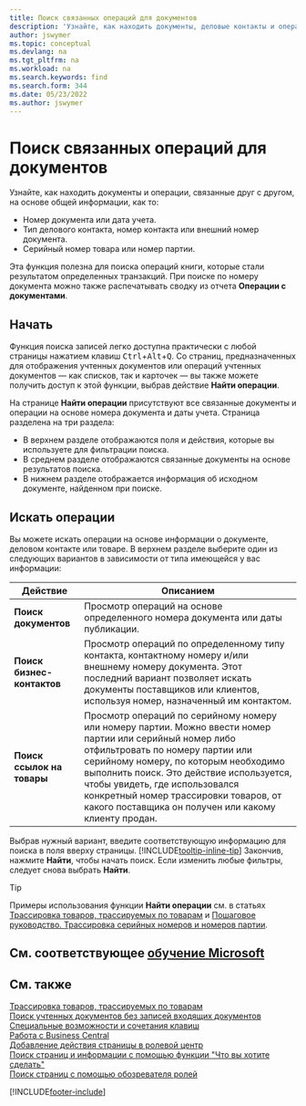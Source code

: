 ```yaml
---
title: Поиск связанных операций для документов
description: 'Узнайте, как находить документы, деловые контакты и операции с товарами, которые связаны друг с другом.'
author: jswymer
ms.topic: conceptual
ms.devlang: na
ms.tgt_pltfrm: na
ms.workload: na
ms.search.keywords: find
ms.search.form: 344
ms.date: 05/23/2022
ms.author: jswymer
---
```

# <a name="finding-related-entries-for-documents"></a>Поиск связанных операций для документов

Узнайте, как находить документы и операции, связанные друг с другом, на основе общей информации, как то:

- Номер документа или дата учета.
- Тип делового контакта, номер контакта или внешний номер документа.
- Серийный номер товара или номер партии.

Эта функция полезна для поиска операций книги, которые стали результатом определенных транзакций. При поиске по номеру документа можно также распечатывать сводку из отчета **Операции с документами**.

## <a name="get-started"></a>Начать

Функция поиска записей легко доступна практически с любой страницы нажатием клавиш <kbd>Ctrl</kbd>+<kbd>Alt</kbd>+<kbd>Q</kbd>. Со страниц,  предназначенных для отображения учтенных документов или операций учтенных документов &mdash; как списков, так и карточек &mdash; вы также можете получить доступ к этой функции, выбрав действие **Найти операции**.

На странице **Найти операции** присутствуют все связанные документы и операции на основе номера документа и даты учета. Страница разделена на три раздела:

- В верхнем разделе отображаются поля и действия, которые вы используете для фильтрации поиска.
- В среднем разделе отображаются связанные документы на основе результатов поиска.
- В нижнем разделе отображается информация об исходном документе, найденном при поиске.

## <a name="search-for-entries"></a>Искать операции

Вы можете искать операции на основе информации о документе, деловом контакте или товаре. В верхнем разделе выберите один из следующих вариантов в зависимости от типа имеющейся у вас информации:

|Действие|Описанием|
|------|-----------|
| **Поиск документов** | Просмотр операций на основе определенного номера документа или даты публикации. |
| **Поиск бизнес-контактов** | Просмотр операций по определенному типу контакта, контактному номеру и/или внешнему номеру документа. Этот последний вариант позволяет искать документы поставщиков или клиентов, используя номер, назначенный им контактом. |
| **Поиск ссылок на товары** | Просмотр операций по серийному номеру или номеру партии. Можно ввести номер партии или серийный номер либо отфильтровать по номеру партии или серийному номеру, по которым необходимо выполнить поиск. Это действие используется, чтобы увидеть, где использовался конкретный номер трассировки товаров, от какого поставщика он получен или какому клиенту продан. |

Выбрав нужный вариант, введите соответствующую информацию для поиска в поля вверху страницы. [!INCLUDE[tooltip-inline-tip](includes/tooltip-inline-tip_md.md)] Закончив, нажмите **Найти**, чтобы начать поиск. Если изменить любые фильтры, следует снова выбрать **Найти**.

> [!TIP]
> Примеры использования функции **Найти операции** см. в статьях [Трассировка товаров, трассируемых по товарам](inventory-how-to-trace-item-tracked-items.md) и [Пошаговое руководство. Трассировка серийных номеров и номеров партии](walkthrough-tracing-serial-lot-numbers.md).

## <a name="see-related-microsoft-training"></a>См. соответствующее [обучение Microsoft](/training/modules/user-interface-dynamics-365-business-central/index)

## <a name="see-also"></a>См. также

[Трассировка товаров, трассируемых по товарам](inventory-how-to-trace-item-tracked-items.md)  
[Поиск учтенных документов без записей входящих документов](across-how-find-posted-documents-without-income-document-records.md)  
[Специальные возможности и сочетания клавиш](ui-accessibility.md)  
[Работа с Business Central](ui-work-product.md)  
[Добавление действия страницы в ролевой центр](ui-bookmarks.md)  
[Поиск страниц и информации с помощью функции "Что вы хотите сделать"](ui-search.md)  
[Поиск страниц с помощью обозревателя ролей](ui-role-explorer.md)  

[!INCLUDE[footer-include](includes/footer-banner.md)]
